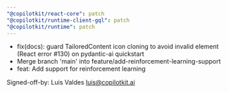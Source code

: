 ```yaml
---
"@copilotkit/react-core": patch
"@copilotkit/runtime-client-gql": patch
"@copilotkit/runtime": patch
---
```


- fix(docs): guard TailoredContent icon cloning to avoid invalid element (React error #130) on pydantic-ai quickstart
- Merge branch 'main' into feature/add-reinforcement-learning-support
- feat: Add support for reinforcement learning

Signed-off-by: Luis Valdes <luis@copilotkit.ai>
